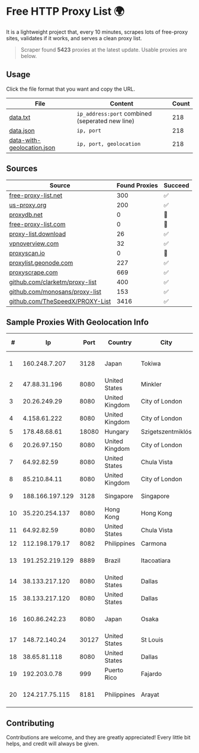 
# Free HTTP Proxy List 🌍

It is a lightweight project that, every 10 minutes, scrapes lots of free-proxy sites, validates if it works, and serves a clean proxy list.


> Scraper found **5423** proxies at the latest update. Usable proxies are below.

## Usage

Click the file format that you want and copy the URL.


|File|Content|Count|
|----|-------|-----|
|[data.txt](https://raw.githubusercontent.com/themiralay/Proxy-List-World/master/data.txt)|`ip_address:port` combined (seperated new line)|218|
|[data.json](https://raw.githubusercontent.com/themiralay/Proxy-List-World/master/data.json)|`ip, port`|218|
|[data-with-geolocation.json](https://raw.githubusercontent.com/themiralay/Proxy-List-World/master/data-with-geolocation.json)|`ip, port, geolocation`|218|

## Sources

|Source|Found Proxies|Succeed|
|------|-------------|-------|
|[free-proxy-list.net](https://free-proxy-list.net)|300|✅|
|[us-proxy.org](https://www.us-proxy.org)|200|✅|
|[proxydb.net](http://proxydb.net)|0|🚫|
|[free-proxy-list.com](https://free-proxy-list.com/?page=&port=&type%5B%5D=http&type%5B%5D=https&up_time=0&search=Search)|0|🚫|
|[proxy-list.download](https://www.proxy-list.download/HTTP)|26|✅|
|[vpnoverview.com](https://vpnoverview.com/privacy/anonymous-browsing/free-proxy-servers)|32|✅|
|[proxyscan.io](https://www.proxyscan.io)|0|🚫|
|[proxylist.geonode.com](https://proxylist.geonode.com/api/proxy-list?limit=300&page=1&sort_by=lastChecked&sort_type=desc&protocols=http,https)|227|✅|
|[proxyscrape.com](https://api.proxyscrape.com/v2/?request=displayproxies&protocol=http&timeout=10000&country=all&ssl=all&anonymity=all)|669|✅|
|[github.com/clarketm/proxy-list](https://raw.githubusercontent.com/clarketm/proxy-list/master/proxy-list-raw.txt)|400|✅|
|[github.com/monosans/proxy-list](https://raw.githubusercontent.com/monosans/proxy-list/main/proxies/http.txt)|153|✅|
|[github.com/TheSpeedX/PROXY-List](https://raw.githubusercontent.com/TheSpeedX/PROXY-List/master/http.txt)|3416|✅|


## Sample Proxies With Geolocation Info

|#|Ip|Port|Country|City|Internet Service Provider|
|-|--|----|-------|----|-------------------------|
|1|160.248.7.207|3128|Japan|Tokiwa|NTT PC Communications, Inc.|
|2|47.88.31.196|8080|United States|Minkler|Alibaba.com LLC|
|3|20.26.249.29|8080|United Kingdom|City of London|Microsoft Corporation|
|4|4.158.61.222|8080|United Kingdom|City of London|Microsoft Corporation|
|5|178.48.68.61|18080|Hungary|Szigetszentmiklós|UPC|
|6|20.26.97.150|8080|United Kingdom|City of London|Microsoft Corporation|
|7|64.92.82.59|8080|United States|Chula Vista|Momentum Telecom, Inc.|
|8|85.210.84.11|8080|United Kingdom|City of London|Microsoft Corporation|
|9|188.166.197.129|3128|Singapore|Singapore|DigitalOcean, LLC|
|10|35.220.254.137|8080|Hong Kong|Hong Kong|Google LLC|
|11|64.92.82.59|8080|United States|Chula Vista|Momentum Telecom, Inc.|
|12|112.198.179.17|8082|Philippines|Carmona|Globe Telecom|
|13|191.252.219.129|8889|Brazil|Itacoatiara|Locaweb Serviços de Internet S/A|
|14|38.133.217.120|8080|United States|Dallas|ContentKeeper Technologies|
|15|38.133.217.120|8080|United States|Dallas|ContentKeeper Technologies|
|16|160.86.242.23|8080|Japan|Osaka|Sony Network Communications Inc|
|17|148.72.140.24|30127|United States|St Louis|GoDaddy.com|
|18|38.65.81.118|8080|United States|Dallas|ContentKeeper Technologies|
|19|192.203.0.78|999|Puerto Rico|Fajardo|Boom NET|
|20|124.217.75.115|8181|Philippines|Arayat|Philippine Long Distance Telephone Co.|



## Contributing

Contributions are welcome, and they are greatly appreciated! Every
little bit helps, and credit will always be given.

